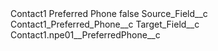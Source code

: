 <?xml version="1.0" encoding="UTF-8"?>
<CustomMetadata xmlns="http://soap.sforce.com/2006/04/metadata" xmlns:xsi="http://www.w3.org/2001/XMLSchema-instance" xmlns:xsd="http://www.w3.org/2001/XMLSchema">
    <label>Contact1 Preferred Phone</label>
    <protected>false</protected>
    <values>
        <field>Source_Field__c</field>
        <value xsi:type="xsd:string">Contact1_Preferred_Phone__c</value>
    </values>
    <values>
        <field>Target_Field__c</field>
        <value xsi:type="xsd:string">Contact1.npe01__PreferredPhone__c</value>
    </values>
</CustomMetadata>
